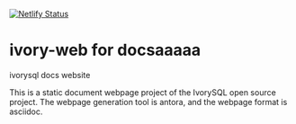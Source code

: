 [![Netlify Status](https://api.netlify.com/api/v1/badges/c412eab9-eae7-4891-b9ed-cfc30e130683/deploy-status)](https://app.netlify.com/sites/delicate-lolly-113d3b/deploys)

# ivory-web for docsaaaaa
ivorysql docs website

This is a static document webpage project of the IvorySQL open source project. The webpage generation tool is antora, and the webpage format is asciidoc.
